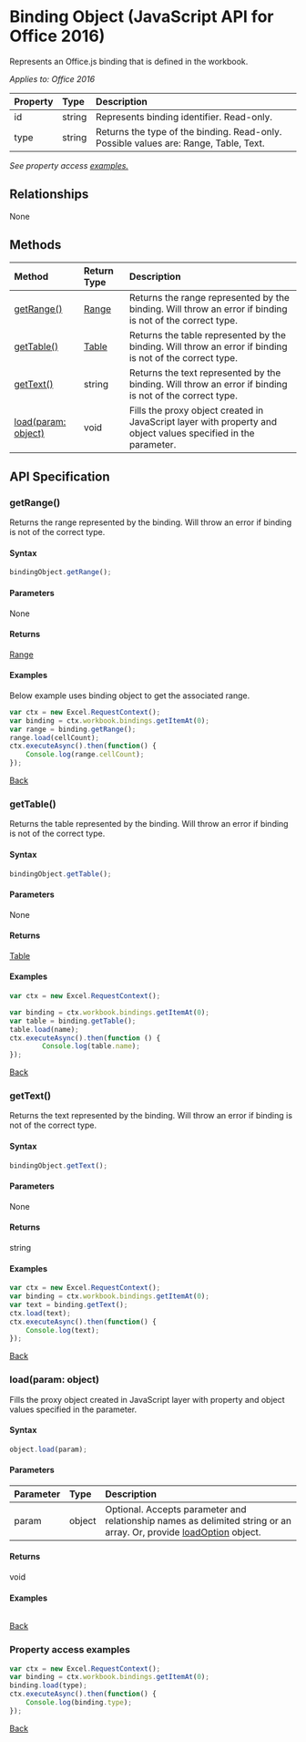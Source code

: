# Binding Object (JavaScript API for Office 2016)

Represents an Office.js binding that is defined in the workbook.

_Applies to: Office 2016_

| Property	   | Type	|Description
|:---------------|:--------|:----------|
|id|string|Represents binding identifier. Read-only.|
|type|string|Returns the type of the binding. Read-only. Possible values are: Range, Table, Text.|

_See property access [examples.](#property-access-examples)_

## Relationships
None


## Methods

| Method		   | Return Type	|Description|
|:---------------|:--------|:----------|
|[getRange()](#getrange)|[Range](range.md)|Returns the range represented by the binding. Will throw an error if binding is not of the correct type.|
|[getTable()](#gettable)|[Table](table.md)|Returns the table represented by the binding. Will throw an error if binding is not of the correct type.|
|[getText()](#gettext)|string|Returns the text represented by the binding. Will throw an error if binding is not of the correct type.|
|[load(param: object)](#loadparam-object)|void|Fills the proxy object created in JavaScript layer with property and object values specified in the parameter.|

## API Specification

### getRange()
Returns the range represented by the binding. Will throw an error if binding is not of the correct type.

#### Syntax
```js
bindingObject.getRange();
```

#### Parameters
None

#### Returns
[Range](range.md)

#### Examples
Below example uses binding object to get the associated range.

```js
var ctx = new Excel.RequestContext();
var binding = ctx.workbook.bindings.getItemAt(0);
var range = binding.getRange();
range.load(cellCount);
ctx.executeAsync().then(function() {
	Console.log(range.cellCount);
});
```


[Back](#methods)

### getTable()
Returns the table represented by the binding. Will throw an error if binding is not of the correct type.

#### Syntax
```js
bindingObject.getTable();
```

#### Parameters
None

#### Returns
[Table](table.md)

#### Examples
```js
var ctx = new Excel.RequestContext();

var binding = ctx.workbook.bindings.getItemAt(0);
var table = binding.getTable();
table.load(name);
ctx.executeAsync().then(function () {
		Console.log(table.name);
});
```


[Back](#methods)

### getText()
Returns the text represented by the binding. Will throw an error if binding is not of the correct type.

#### Syntax
```js
bindingObject.getText();
```

#### Parameters
None

#### Returns
string

#### Examples

```js
var ctx = new Excel.RequestContext();
var binding = ctx.workbook.bindings.getItemAt(0);
var text = binding.getText();
ctx.load(text);
ctx.executeAsync().then(function() {
	Console.log(text);
});
```


[Back](#methods)

### load(param: object)
Fills the proxy object created in JavaScript layer with property and object values specified in the parameter.

#### Syntax
```js
object.load(param);
```

#### Parameters
| Parameter	   | Type	|Description|
|:---------------|:--------|:----------|
|param|object|Optional. Accepts parameter and relationship names as delimited string or an array. Or, provide [loadOption](loadoption.md) object.|

#### Returns
void

#### Examples
```js

```

[Back](#methods)

### Property access examples

```js
var ctx = new Excel.RequestContext();
var binding = ctx.workbook.bindings.getItemAt(0);
binding.load(type);
ctx.executeAsync().then(function() {
	Console.log(binding.type);
});
```
[Back](#properties)
